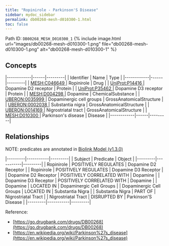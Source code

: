 ```yaml
---
title: "Ropinirole - Parkinson'S Disease"
sidebar: mydoc_sidebar
permalink: db00268-mesh-d010300-1.html
toc: false 
---
```



Path ID: `DB00268_MESH_D010300_1`
{% include image.html url="images/db00268-mesh-d010300-1.png" file="db00268-mesh-d010300-1.png" alt="db00268-mesh-d010300-1" %}

## Concepts

|------------|------|---------|
| Identifier | Name | Type    |
|------------|------|---------|
| <a href="https://identifiers.org/MESH:C046649">MESH:C046649 </a> | Ropinirole | Drug |
| <a href="https://identifiers.org/UniProt:P14416">UniProt:P14416 </a> | Dopamine D2 receptor | Protein |
| <a href="https://identifiers.org/UniProt:P35462">UniProt:P35462 </a> | Dopamine D3 receptor | Protein |
| <a href="https://identifiers.org/MESH:D004298">MESH:D004298 </a> | Dopamine | ChemicalSubstance |
| <a href="https://identifiers.org/UBERON:0035999">UBERON:0035999 </a> | Dopaminergic cell groups | GrossAnatomicalStructure |
| <a href="https://identifiers.org/UBERON:0002038">UBERON:0002038 </a> | Substantia nigra | GrossAnatomicalStructure |
| <a href="https://identifiers.org/UBERON:0014169">UBERON:0014169 </a> | Nigrostriatal tract | GrossAnatomicalStructure |
| <a href="https://identifiers.org/MESH:D010300">MESH:D010300 </a> | Parkinson's disease | Disease |
|------------|------|---------|

## Relationships


NOTE: predicates are annotated in <a href="https://github.com/biolink/biolink-model/releases/tag/v1.3.0">Biolink Model (v1.3.0)</a>

|---------|-----------|---------|
| Subject | Predicate | Object  |
|---------|-----------|---------|
| Ropinirole | POSITIVELY REGULATES | Dopamine D2 Receptor |
| Ropinirole | POSITIVELY REGULATES | Dopamine D3 Receptor |
| Dopamine D2 Receptor | POSITIVELY CORRELATED WITH | Dopamine |
| Dopamine D3 Receptor | POSITIVELY CORRELATED WITH | Dopamine |
| Dopamine | LOCATED IN | Dopaminergic Cell Groups |
| Dopaminergic Cell Groups | LOCATED IN | Substantia Nigra |
| Substantia Nigra | PART OF | Nigrostriatal Tract |
| Nigrostriatal Tract | DISRUPTED BY | Parkinson'S Disease |
|---------|-----------|---------|

Reference: 
  - [https://go.drugbank.com/drugs/DB00268](https://go.drugbank.com/drugs/DB00268)
  - [https://en.wikipedia.org/wiki/Parkinson%27s_disease](https://en.wikipedia.org/wiki/Parkinson%27s_disease)
